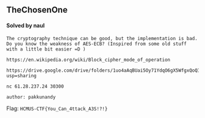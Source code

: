 ## TheChosenOne

#### Solved by naul

```
The cryptography technique can be good, but the implementation is bad. Do you know the weakness of AES-ECB? (Inspired from some old stuff with a little bit easier =D )

https://en.wikipedia.org/wiki/Block_cipher_mode_of_operation

https://drive.google.com/drive/folders/1uo4aAqBUai5Oy71YdqO6gX5WfgxQoQI_?usp=sharing

nc 61.28.237.24 30300

author: pakkunandy
```

Flag: `HCMUS-CTF{You_Can_4ttack_A3S!?!}`
